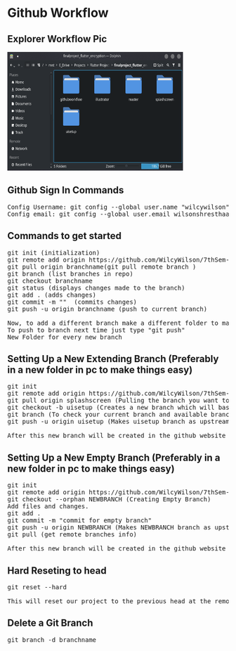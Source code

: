 # Github Workflow

## Explorer Workflow Pic
<img src="workflow.png" width="400" height="270"> 

## Github Sign In Commands

<pre>
Config Username: git config --global user.name "wilcywilson"
Config email: git config --global user.email wilsonshresthaapps@gmail.com
</pre>

## Commands to get started

<pre>
git init (initialization)
git remote add origin https://github.com/WilcyWilson/7thSem-FinalProject-EncryptionApp (origin github link)
git pull origin branchname(git pull remote branch )
git branch (list branches in repo)
git checkout branchname
git status (displays changes made to the branch)
git add . (adds changes)
git commit -m ""  (commits changes)
git push -u origin branchname (push to current branch)

Now, to add a different branch make a different folder to make things easier. And, repeat the above steps.
To push to branch next time just type "git push"
New Folder for every new branch
</pre>

## Setting Up a New Extending Branch (Preferably in a new folder in pc to make things easy)

<pre>
git init
git remote add origin https://github.com/WilcyWilson/7thSem-FinalProject-EncryptionApp
git pull origin splashscreen (Pulling the branch you want to add new features to.)
git checkout -b uisetup (Creates a new branch which will base it off the HEAD of current branch i.e. splashscreen.)
git branch (To check your current branch and available branches)
git push -u origin uisetup (Makes uisetup branch as upstream)

After this new branch will be created in the github website too.
</pre>

## Setting Up a New Empty Branch (Preferably in a new folder in pc to make things easy)

<pre>
git init
git remote add origin https://github.com/WilcyWilson/7thSem-FinalProject-EncryptionApp
git checkout --orphan NEWBRANCH (Creating Empty Branch)
Add files and changes.
git add .
git commit -m "commit for empty branch"
git push -u origin NEWBRANCH (Makes NEWBRANCH branch as upstream)
git pull (get remote branches info)

After this new branch will be created in the github website too.
</pre>

## Hard Reseting to head

<pre>
git reset --hard

This will reset our project to the previous head at the remote repo.
</pre>

## Delete a Git Branch

<pre>
git branch -d branchname
</pre>
